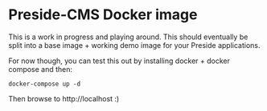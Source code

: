 # Preside-CMS Docker image

This is a work in progress and playing around. This should eventually be split into a base image + working demo image for your Preside applications.

For now though, you can test this out by installing docker + docker compose and then:

```
docker-compose up -d
```

Then browse to http://localhost :)